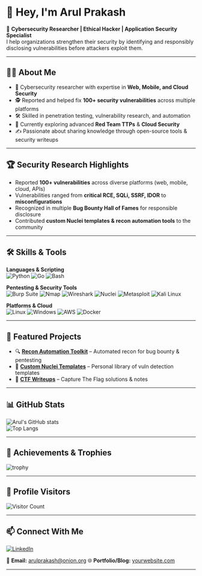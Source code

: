 # 👋 Hey, I'm Arul Prakash  

🔐 **Cybersecurity Researcher | Ethical Hacker | Application Security Specialist**  
I help organizations strengthen their security by identifying and responsibly disclosing vulnerabilities before attackers exploit them.  

---

## 🧑‍💻 About Me  
- 🎯 Cybersecurity researcher with expertise in **Web, Mobile, and Cloud Security**  
- 🕵️ Reported and helped fix **100+ security vulnerabilities** across multiple platforms  
- 🛠️ Skilled in penetration testing, vulnerability research, and automation  
- 🌱 Currently exploring advanced **Red Team TTPs** & **Cloud Security**  
- ✍️ Passionate about sharing knowledge through open-source tools & security writeups  

---

## 🏆 Security Research Highlights  
- Reported **100+ vulnerabilities** across diverse platforms (web, mobile, cloud, APIs)  
- Vulnerabilities ranged from **critical RCE, SQLi, SSRF, IDOR** to **misconfigurations**  
- Recognized in multiple **Bug Bounty Hall of Fames** for responsible disclosure  
- Contributed **custom Nuclei templates & recon automation tools** to the community  

---

## 🛠️ Skills & Tools  

**Languages & Scripting**  
![Python](https://img.shields.io/badge/Python-3776AB?logo=python&logoColor=white)
![Go](https://img.shields.io/badge/Go-00ADD8?logo=go&logoColor=white)
![Bash](https://img.shields.io/badge/Bash-121011?logo=gnu-bash&logoColor=white)

**Pentesting & Security Tools**  
![Burp Suite](https://img.shields.io/badge/Burp_Suite-FF6F00?logo=burp-suite&logoColor=white)
![Nmap](https://img.shields.io/badge/Nmap-00457C?logo=nmap&logoColor=white)
![Wireshark](https://img.shields.io/badge/Wireshark-1679A7?logo=wireshark&logoColor=white)
![Nuclei](https://img.shields.io/badge/Nuclei-2D9CDB?logo=projectdiscovery&logoColor=white)
![Metasploit](https://img.shields.io/badge/Metasploit-1572B6?logo=metasploit&logoColor=white)
![Kali Linux](https://img.shields.io/badge/Kali_Linux-557C94?logo=kali-linux&logoColor=white)

**Platforms & Cloud**  
![Linux](https://img.shields.io/badge/Linux-FCC624?logo=linux&logoColor=black)
![Windows](https://img.shields.io/badge/Windows-0078D6?logo=windows&logoColor=white)
![AWS](https://img.shields.io/badge/AWS-232F3E?logo=amazon-aws&logoColor=white)
![Docker](https://img.shields.io/badge/Docker-2496ED?logo=docker&logoColor=white)

---

## 🚀 Featured Projects  
- 🔍 [**Recon Automation Toolkit**](https://github.com/yourusername/recon-tool) – Automated recon for bug bounty & pentesting  
- 🎯 [**Custom Nuclei Templates**](https://github.com/yourusername/nuclei-templates) – Personal library of vuln detection templates  
- 🧩 [**CTF Writeups**](https://github.com/yourusername/ctf-writeups) – Capture The Flag solutions & notes  

---

## 📊 GitHub Stats  

![Arul's GitHub stats](https://github-readme-stats.vercel.app/api?username=ArulprakashAP01&show_icons=true&theme=dark)  
![Top Langs](https://github-readme-stats.vercel.app/api/top-langs/?username=ArulprakashAP01&layout=compact&theme=dark)  

---

## 🏅 Achievements & Trophies  

![trophy](https://github-profile-trophy.vercel.app/?username=ArulprakashAP01&theme=darkhub&margin-w=10&margin-h=10&column=6)

---

## 👀 Profile Visitors  

![Visitor Count](https://komarev.com/ghpvc/?username=ArulprakashAP01&color=blue&style=flat-square)

---

## 📫 Connect With Me  

[![LinkedIn](https://img.shields.io/badge/LinkedIn-blue?logo=linkedin&logoColor=white)](https://www.linkedin.com/in/arul-prakash-0189b7276/)  

📧 **Email:** arulprakash@onion.org
🌐 **Portfolio/Blog:** [yourwebsite.com](https://arul.vercel.app)

---
